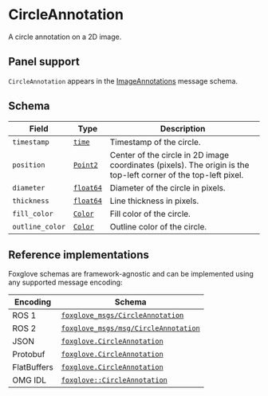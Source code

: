 # CircleAnnotation

A circle annotation on a 2D image.

## Panel support

`CircleAnnotation` appears in the [ImageAnnotations](./image-annotations.md) message schema.

## Schema

| Field           | Type                                     | Description                                                                                                     |
| --------------- | ---------------------------------------- | --------------------------------------------------------------------------------------------------------------- |
| `timestamp`     | [`time`](./built-in-types.md#time)       | Timestamp of the circle.                                                                                        |
| `position`      | [`Point2`](./point2.md)                  | Center of the circle in 2D image coordinates (pixels). The origin is the top-left corner of the top-left pixel. |
| `diameter`      | [`float64`](./built-in-types.md#float64) | Diameter of the circle in pixels.                                                                               |
| `thickness`     | [`float64`](./built-in-types.md#float64) | Line thickness in pixels.                                                                                       |
| `fill_color`    | [`Color`](./color.md)                    | Fill color of the circle.                                                                                       |
| `outline_color` | [`Color`](./color.md)                    | Outline color of the circle.                                                                                    |

## Reference implementations

Foxglove schemas are framework-agnostic and can be implemented using any supported message encoding:

| Encoding    | Schema                                                                                                                          |
| ----------- | ------------------------------------------------------------------------------------------------------------------------------- |
| ROS 1       | [`foxglove_msgs/CircleAnnotation`](https://github.com/foxglove/foxglove-sdk/blob/main/schemas/ros1/CircleAnnotation.msg)        |
| ROS 2       | [`foxglove_msgs/msg/CircleAnnotation`](https://github.com/foxglove/foxglove-sdk/blob/main/schemas/ros2/CircleAnnotation.msg)    |
| JSON        | [`foxglove.CircleAnnotation`](https://github.com/foxglove/foxglove-sdk/blob/main/schemas/jsonschema/CircleAnnotation.json)      |
| Protobuf    | [`foxglove.CircleAnnotation`](https://github.com/foxglove/foxglove-sdk/blob/main/schemas/proto/foxglove/CircleAnnotation.proto) |
| FlatBuffers | [`foxglove.CircleAnnotation`](https://github.com/foxglove/foxglove-sdk/blob/main/schemas/flatbuffer/CircleAnnotation.fbs)       |
| OMG IDL     | [`foxglove::CircleAnnotation`](https://github.com/foxglove/foxglove-sdk/blob/main/schemas/omgidl/foxglove/CircleAnnotation.idl) |
